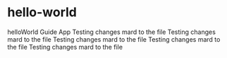 # hello-world
helloWorld Guide App
Testing changes mard to the file
Testing changes mard to the file
Testing changes mard to the file
Testing changes mard to the file
Testing changes mard to the file

